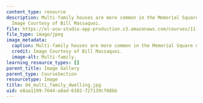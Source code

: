 ```yaml
---
content_type: resource
description: Multi-family houses are more common in the Memorial Square neighborhood.
  Image Courtesy of Bill Massaquoi.
file: https://ol-ocw-studio-app-production.s3.amazonaws.com/courses/11-945-springfield-studio-fall-2005/e8aa11997644a8ad6382727139cf68bb_04_multi_family_dwelling.jpg
file_type: image/jpeg
image_metadata:
  caption: Multi-family houses are more common in the Memorial Square neighborhood.
  credit: Image Courtesy of Bill Massaquoi.
  image-alt: Multi-family.
learning_resource_types: []
parent_title: Image Gallery
parent_type: CourseSection
resourcetype: Image
title: 04_multi_family_dwelling.jpg
uid: e8aa1199-7644-a8ad-6382-727139cf68bb
---
```


